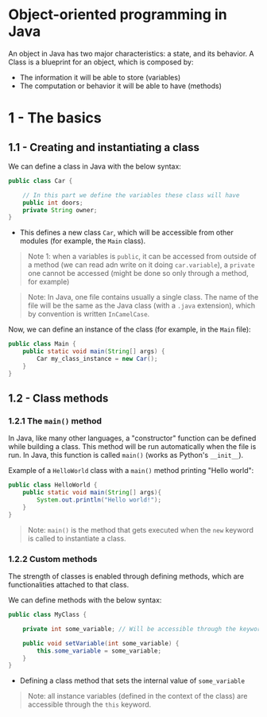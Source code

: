 # Object-oriented programming in Java

An object in Java has two major characteristics: a state, and its behavior. A Class
is a blueprint for an object, which is composed by:
- The information it will be able to store (variables)
- The computation or behavior it will be able to have (methods)

# 1 - The basics

## 1.1 - Creating and instantiating a class

We can define a class in Java with the below syntax:
```java
public class Car {

    // In this part we define the variables these class will have
    public int doors;
    private String owner;
}
```
- This defines a new class `Car`, which will be accessible from other modules (for
  example, the `Main` class).

> Note 1: when a variables is `public`, it can be accessed from outside of a method (we
> can read adn write on it doing `car.variable`), a `private` one cannot be accessed
> (might be done so only through a method, for example)

> Note: In Java, one file contains usually a single class. The name of the file will be the same
> as the Java class (with a `.java` extension), which by convention is written `InCamelCase`.

Now, we can define an instance of the class (for example, in the `Main` file):
```java
public class Main {
    public static void main(String[] args) {
        Car my_class_instance = new Car();
    }
}
```

## 1.2 - Class methods

### 1.2.1 The `main()` method

In Java, like many other languages, a "constructor" function can be defined while
building a class. This method will be run automatically when the file is run. In Java,
this function is called `main()` (works as Python's `__init__`).

Example of a `HelloWorld` class with a `main()` method printing "Hello world":
```Java
public class HelloWorld {
    public static void main(String[] args){
        System.out.println("Hello world!");
    }
}
```

> Note: `main()` is the method that gets executed when the `new` keyword is called to
> instantiate a class.

### 1.2.2 Custom methods

The strength of classes is enabled through defining methods, which are functionalities
attached to that class.

We can define methods with the below syntax:
```java
public class MyClass {

    private int some_variable; // Will be accessible through the keyword "this"

    public void setVariable(int some_variable) {
        this.some_variable = some_variable;
    }
}
```
- Defining a class method that sets the internal value of `some_variable`

> Note: all instance variables (defined in the context of the class) are accessible
> through the `this` keyword.
